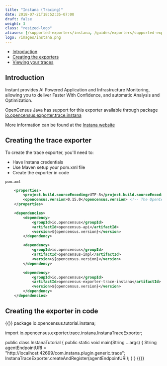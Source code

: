 ```yaml
---
title: "Instana (Tracing)"
date: 2018-07-21T18:52:35-07:00
draft: false
weight: 3
class: "resized-logo"
aliases: [/supported-exporters/instana, /guides/exporters/supported-exporters/java/instana]
logo: /images/instana.png
---
```


- [Introduction](#introduction)
- [Creating the exporters](#creating-the-exporters)
- [Viewing your traces](#viewing-your-traces)

## Introduction
Instant provides AI Powered Application and Infrastructure Monitoring, allowing you to
deliver Faster With Confidence, and automatic Analysis and Optimization.

OpenCensus Java has support for this exporter available through package [io.opencensus.exporter.trace.instana](https://www.javadoc.io/doc/io.opencensus/opencensus-exporter-trace-instana)

More information can be found at the [Instana website](https://www.instana.com/)

## Creating the trace exporter
To create the trace exporter, you'll need to:

* Have Instana credentials
* Use Maven setup your pom.xml file
* Create the exporter in code

`pom.xml`
```xml
    <properties>
        <project.build.sourceEncoding>UTF-8</project.build.sourceEncoding>
        <opencensus.version>0.15.0</opencensus.version> <!-- The OpenCensus version to use -->
    </properties>

    <dependencies>
        <dependency>
            <groupId>io.opencensus</groupId>
            <artifactId>opencensus-api</artifactId>
            <version>${opencensus.version}</version>
        </dependency>

        <dependency>
            <groupId>io.opencensus</groupId>
            <artifactId>opencensus-impl</artifactId>
            <version>${opencensus.version}</version>
        </dependency>

        <dependency>
            <groupId>io.opencensus</groupId>
            <artifactId>opencensus-exporter-trace-instana</artifactId>
            <version>${opencensus.version}</version>
        </dependency>
    </dependencies>
```

## Creating the exporter in code

{{<highlight java>}}
package io.opencensus.tutorial.instana;

import io.opencensus.exporter.trace.instana.InstanaTraceExporter;

public class InstanaTutorial {
    public static void main(String ...args) {
        String agentEndpointURI = "http://localhost:42699/com.instana.plugin.generic.trace";
        InstanaTraceExporter.createAndRegister(agentEndpointURI);
    }
}
{{</highlight>}}
